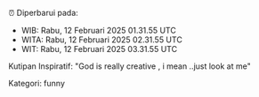 ⏰ Diperbarui pada:
- WIB: Rabu, 12 Februari 2025 01.31.55 UTC
- WITA: Rabu, 12 Februari 2025 02.31.55 UTC
- WIT: Rabu, 12 Februari 2025 03.31.55 UTC

Kutipan Inspiratif:
"God is really creative , i mean ..just look at me"


Kategori: funny

